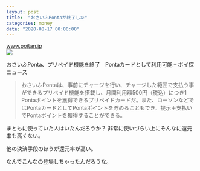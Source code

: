 ```yaml
---
layout: post
title:  "おさいふPontaが終了した"
categories: money
date: "2020-08-17 00:00:00"
---
```



<div class="card">
  <a href="https://www.poitan.jp/archives/62232"></a>
  <div class="card__header">
    <a href="https://www.poitan.jp/archives/62232">www.poitan.jp</a>
  </div>
  <div class="card__image">
    <img src="https://www.poitan.jp/wp-content/uploads/2020/03/osaifu-ponta.jpg">
  </div>
  <div class="card__title">
    <p>おさいふPonta、プリペイド機能を終了　Pontaカードとして利用可能 – ポイ探ニュース</p>
  </div>
  <div class="card__description">
    <p></p>
  </div>
</div>


> おさいふPontaは、事前にチャージを行い、チャージした範囲で支払う事ができるプリペイド機能を搭載し、月間利用額500円（税込）につき1 Pontaポイントを獲得できるプリペイドカードだ。また、ローソンなどではPontaカードとしてPontaポイントを貯めることもでき、提示＋支払いでPontaポイントを獲得することができる。

まともに使っていた人はいたんだろうか？
非常に使いづらい上にそんなに還元率も高くない。

他の決済手段のほうが還元率が高い。

なんでこんなの登場しちゃったんだろうな。
